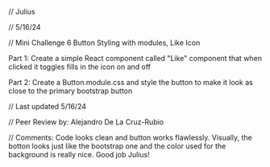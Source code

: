 // Julius

 // 5/16/24

 // Mini Challenge 6 Button Styling with modules, Like Icon

Part 1: Create a simple React component called "Like"  component that when clicked it toggles fills in the icon on and off 

Part 2: Create a Button.module.css and style the button to make it look as close to the primary bootstrap button 

 // Last updated 5/16/24

// Peer Review by: Alejandro De La Cruz-Rubio

// Comments: Code looks clean and button works flawlessly. Visually, the botton looks just like the bootstrap one and the color used for the background is really nice. Good job Julius!

